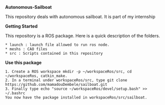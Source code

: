  **Autonomous-Sailboat**

This repository deals with autonomous sailboat. It is part of my internship

 **Getting Started**

This repository is a ROS package. Here is a quick description of the folders.

    * launch : launch file allowed to run ros node.
    * meshs : CAO files
    * src : Scripts contained in this repository


 **Use this package**

    1. Create a ROS workspace mkdir -p ~/workspaceRos/src, cd ~/workspaceRos, catkin_make.
    2. In a terminal under workspaceRos/src, type git clone https://github.com/mamadouDembele/sailboat.git
    3. Finally type echo "source ~/workspaceRos/devel/setup.bash" >> ~/.bashrc
    You now have the package installed in workspaceRos/src/sailboat.



